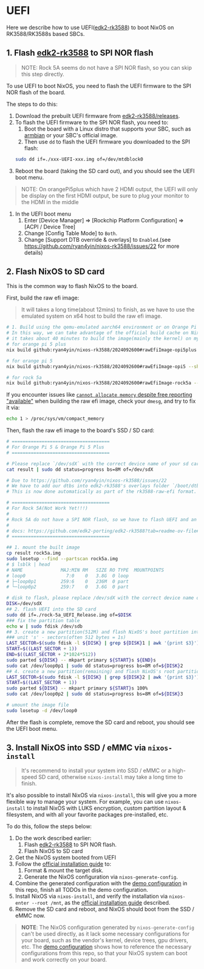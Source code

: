 # UEFI

Here we describe how to use UEFI([edk2-rk3588]) to boot NixOS on RK3588/RK3588s based SBCs.

## 1. Flash [edk2-rk3588] to SPI NOR flash

> NOTE: Rock 5A seems do not have a SPI NOR flash, so you can skip this step directly.

To use UEFI to boot NixOS, you need to flash the UEFI firmware to the SPI NOR flash of the board.

The steps to do this:

1. Download the prebuilt UEFI firmware from [edk2-rk3588/releases](https://github.com/edk2-porting/edk2-rk3588/releases).
1. To flash the UEFI firmware to the SPI NOR flash, you need to:
   1. Boot the board with a Linux distro that supports your SBC, such as [armbian](https://www.armbian.com/download/) or your SBC's official image.
   1. Then use `dd` to flash the UEFI firmware you downloaded to the SPI flash:
   ```bash
   sudo dd if=./xxx-UEFI-xxx.img of=/dev/mtdblock0
   ```
1. Reboot the board (taking the SD card out), and you should see the UEFI boot menu.

> NOTE: On orangePi5plus which have 2 HDMI output, the UEFI will only be display on the first HDMI output, be sure to plug your monitor to the HDMI in the middle

1. In the UEFI boot menu
    1. Enter [Device Manager] => [Rockchip Platform Configuration] => [ACPI / Device Tree]
    1. Change [Config Table Mode] to `Both`.
    1. Change [Support DTB override & overlays] to `Enabled`.(see <https://github.com/ryan4yin/nixos-rk3588/issues/22> for more details)


## 2. Flash NixOS to SD card

This is the common way to flash NixOS to the board.

First, build the raw efi image:

> It will takes a long time(about 12mins) to finish, as we have to use the emulated system on x64 host to build the raw efi image.

```bash
# 1. Build using the qemu-emulated aarch64 environment or on Orange Pi 5 Plus itself.
# In this way, we can take advantage of the official build cache on NixOS to greatly speed up the build
# it takes about 40 minutes to build the image(mainly the kernel) on my Orange Pi 5 Plus.
# for orange pi 5 plus
nix build github:ryan4yin/nixos-rk3588/2024092600#rawEfiImage-opi5plus --show-trace -L --verbose

# for orange pi 5
nix build github:ryan4yin/nixos-rk3588/2024092600#rawEfiImage-opi5 --show-trace -L --verbose

# for rock 5a
nix build github:ryan4yin/nixos-rk3588/2024092600#rawEfiImage-rock5a --show-trace -L --verbose
```

If you encounter issues like [`cannot allocate memory` despite free reporting "available"](https://stackoverflow.com/questions/46464785/cannot-allocate-memory-despite-free-reporting-available) when building the raw efi image, check your `dmesg`, and try to fix it via:

```bash
echo 1 > /proc/sys/vm/compact_memory
```

Then, flash the raw efi image to the board's SSD / SD card:

```bash
# ====================================
# For Orange Pi 5 & Orange Pi 5 Plus
# ====================================

# Please replace `/dev/sdX` with the correct device name of your sd card
cat result | sudo dd status=progress bs=8M of=/dev/sdX

# Due to https://github.com/ryan4yin/nixos-rk3588/issues/22
# We have to add our dtbs into edk2-rk3588's overlays folder `/boot/dtb/base`
# This is now done automatically as part of the rk3588-raw-efi format. See: modules/rk3588-raw-efi.nix

# ====================================
# For Rock 5A(Not Work Yet!!!)
# 
# Rock 5A do not have a SPI NOR flash, so we have to flash UEFI and an OS on the same SD card!
#
# docs: https://github.com/edk2-porting/edk2-rk3588?tab=readme-ov-file#3-flash-the-firmware
# ====================================

## 1. mount the built image
cp result rock5a.img
sudo losetup --find --partscan rock5a.img
# $ lsblk | head
# NAME              MAJ:MIN RM   SIZE RO TYPE  MOUNTPOINTS
# loop0               7:0    0   3.8G  0 loop
# ├─loop0p1         259:6    0   236M  0 part
# └─loop0p2         259:7    0   3.6G  0 part

# disk to flash, please replace /dev/sdX with the correct device name of your sd card
DISK=/dev/sdX
## 2. flash UEFI into the SD card
sudo dd if=./rock-5a_UEFI_Release.img of=$DISK
### fix the partition table
echo w | sudo fdisk /dev/sdb
## 3. create a new partition(512M) and flash NixOS's boot partition into it.
### unit 's' - sectors(often 512 bytes = 1s)
LAST_SECTOR=$(sudo fdisk -l ${DISK} | grep ${DISK}1 | awk '{print $3}')
START=$((LAST_SECTOR + 1))
END=$((LAST_SECTOR + 2*1024*512))
sudo parted ${DISK} -- mkpart primary ${START}s ${END}s
sudo cat /dev/loop0p1 | sudo dd status=progress bs=8M of=${DISK}2
## 4. create a new partition(remaining) and flash NixOS's root partition into it.
LAST_SECTOR=$(sudo fdisk -l ${DISK} | grep ${DISK}2 | awk '{print $3}')
START=$((LAST_SECTOR + 1))
sudo parted ${DISK} -- mkpart primary ${START}s 100%
sudo cat /dev/loop0p2 | sudo dd status=progress bs=8M of=${DISK}3

# umount the image file
sudo losetup -d /dev/loop0
```

After the flash is complete, remove the SD card and reboot, you should see the UEFI boot menu.

## 3. Install NixOS into SSD / eMMC via `nixos-install`

> It's recommend to install your system into SSD / eMMC or a high-speed SD card, otherwise
> `nixos-install` may take a long time to finish.

It's also possible to install NixOS via `nixos-install`, this will give you a more flexible way to
manage your system. For example, you can use `nixos-install` to install NixOS with LUKS encryption,
custom partition layout & filesystem, and with all your favorite packages pre-installed, etc.

To do this, follow the steps below:

1. Do the work described earlier:
   1. Flash [edk2-rk3588] to SPI NOR flash.
   1. Flash NixOS to SD card
1. Get the NixOS system booted from UEFI
1. Follow the [official installation guide] to:
   1. Format & mount the target disk.
   1. Generate the NixOS configuration via `nixos-generate-config`.
1. Combine the generated configuration with the [demo configuration](./demo) in this repo, finish
   all TODOs in the demo configuration.
1. Install NixOS via `nixos-install`, and verify the installation via `nixos-enter --root /mnt`, as
   the [official installation guide] described.
1. Remove the SD card and reboot, and NixOS should boot from the SSD / eMMC now.

> **NOTE**: The NixOS configuration generated by `nixos-generate-config` can't be used directly, as
> it lack some necessary configurations for your board, such as the vendor's kernel, device trees,
> gpu drivers, etc. The [demo configuration](./demo) shows how to reference the necessary
> configurations from this repo, so that your NixOS system can boot and work correctly on your
> board.

[edk2-rk3588]: https://github.com/edk2-porting/edk2-rk3588
[official installation guide]: https://nixos.org/manual/nixos/stable/#sec-installation-manual
